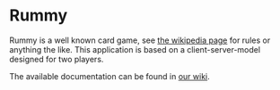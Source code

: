 # Rummy
Rummy is a well known card game, see [the wikipedia page](https://en.wikipedia.org/wiki/Rummy) for rules or anything the like. This application is based on a client-server-model designed for two players.

The available documentation can be found in [our wiki](https://github.com/Ativelox/Rummy/wiki).
